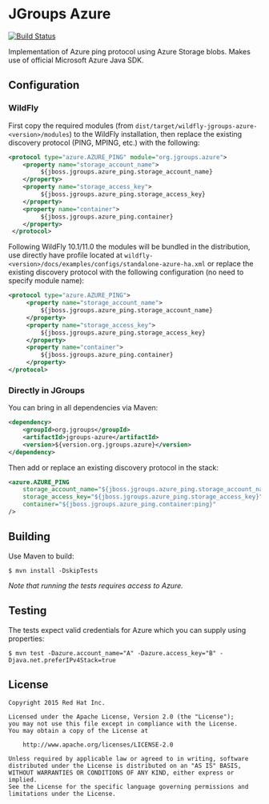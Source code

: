 # JGroups Azure

[![Build Status](https://travis-ci.org/jgroups-extras/jgroups-azure.svg?branch=master)](https://travis-ci.org/jgroups-extras/jgroups-azure)

Implementation of Azure ping protocol using Azure Storage blobs. Makes use of official Microsoft
Azure Java SDK.

## Configuration

### WildFly

First copy the required modules (from `dist/target/wildfly-jgroups-azure-<version>/modules`) to the WildFly installation,
then replace the existing discovery protocol (PING, MPING, etc.) with the following:

```xml
<protocol type="azure.AZURE_PING" module="org.jgroups.azure">
    <property name="storage_account_name">
         ${jboss.jgroups.azure_ping.storage_account_name}
    </property>
    <property name="storage_access_key">
         ${jboss.jgroups.azure_ping.storage_access_key}
    </property>
    <property name="container">
         ${jboss.jgroups.azure_ping.container}
    </property>
 </protocol>
```

Following WildFly 10.1/11.0 the modules will be bundled in the distribution, use directly have profile located at
`wildfly-<version>/docs/examples/configs/standalone-azure-ha.xml` or replace the existing discovery protocol with
the following configuration (no need to specify module name):

```xml
<protocol type="azure.AZURE_PING">
     <property name="storage_account_name">
         ${jboss.jgroups.azure_ping.storage_account_name}
     </property>
     <property name="storage_access_key">
         ${jboss.jgroups.azure_ping.storage_access_key}
     </property>
     <property name="container">
         ${jboss.jgroups.azure_ping.container}
     </property>
</protocol>
```

### Directly in JGroups

You can bring in all dependencies via Maven:

```xml
<dependency>
    <groupId>org.jgroups</groupId>
    <artifactId>jgroups-azure</artifactId>
    <version>${version.org.jgroups.azure}</version>
</dependency>
```

Then add or replace an existing discovery protocol in the stack:

```xml
<azure.AZURE_PING
	storage_account_name="${jboss.jgroups.azure_ping.storage_account_name}"
	storage_access_key="${jboss.jgroups.azure_ping.storage_access_key}"
	container="${jboss.jgroups.azure_ping.container:ping}"
/>
```

## Building

Use Maven to build:

    $ mvn install -DskipTests

_Note that running the tests requires access to Azure._


## Testing

The tests expect valid credentials for Azure which you can supply using properties:

    $ mvn test -Dazure.account_name="A" -Dazure.access_key="B" -Djava.net.preferIPv4Stack=true



## License

    Copyright 2015 Red Hat Inc.

    Licensed under the Apache License, Version 2.0 (the "License");
    you may not use this file except in compliance with the License.
    You may obtain a copy of the License at

        http://www.apache.org/licenses/LICENSE-2.0

    Unless required by applicable law or agreed to in writing, software
    distributed under the License is distributed on an "AS IS" BASIS,
    WITHOUT WARRANTIES OR CONDITIONS OF ANY KIND, either express or implied.
    See the License for the specific language governing permissions and
    limitations under the License.

